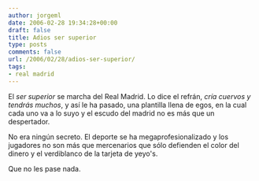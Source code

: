 ```yaml
---
author: jorgeml
date: 2006-02-28 19:34:28+00:00
draft: false
title: Adios ser superior
type: posts
comments: false
url: /2006/02/28/adios-ser-superior/
tags:
- real madrid
---
```


El _ser superior_ se marcha del Real Madrid. Lo dice el refrán, _cría cuervos y tendrás muchos_, y así le ha pasado, una plantilla llena de egos, en la cual cada uno va a lo suyo y el escudo del madrid no es más que un despertador.

No era ningún secreto. El deporte se ha megaprofesionalizado y los jugadores no son más que mercenarios que sólo defienden el color del dinero y el verdiblanco de la tarjeta de yeyo's.

Que no les pase nada.
